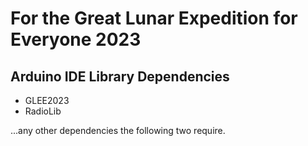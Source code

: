 # For the Great Lunar Expedition for Everyone 2023

## Arduino IDE Library Dependencies
- GLEE2023
- RadioLib

...any other dependencies the following two require.